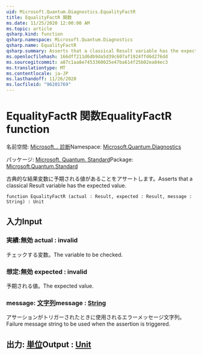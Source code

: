 ```yaml
---
uid: Microsoft.Quantum.Diagnostics.EqualityFactR
title: EqualityFactR 関数
ms.date: 11/25/2020 12:00:00 AM
ms.topic: article
qsharp.kind: function
qsharp.namespace: Microsoft.Quantum.Diagnostics
qsharp.name: EqualityFactR
qsharp.summary: Asserts that a classical Result variable has the expected value.
ms.openlocfilehash: 166dff211d6db9da5d39c607af1924ffd6d276dd
ms.sourcegitcommit: a87c1aa8e7453360025e47ba614f25b02ea84ec3
ms.translationtype: MT
ms.contentlocale: ja-JP
ms.lasthandoff: 11/26/2020
ms.locfileid: "96201769"
---
```

# <a name="equalityfactr-function"></a><span data-ttu-id="89302-102">EqualityFactR 関数</span><span class="sxs-lookup"><span data-stu-id="89302-102">EqualityFactR function</span></span>

<span data-ttu-id="89302-103">名前空間: [Microsoft... 診断](xref:Microsoft.Quantum.Diagnostics)</span><span class="sxs-lookup"><span data-stu-id="89302-103">Namespace: [Microsoft.Quantum.Diagnostics](xref:Microsoft.Quantum.Diagnostics)</span></span>

<span data-ttu-id="89302-104">パッケージ: [Microsoft. Quantum. Standard](https://nuget.org/packages/Microsoft.Quantum.Standard)</span><span class="sxs-lookup"><span data-stu-id="89302-104">Package: [Microsoft.Quantum.Standard](https://nuget.org/packages/Microsoft.Quantum.Standard)</span></span>


<span data-ttu-id="89302-105">古典的な結果変数に予期される値があることをアサートします。</span><span class="sxs-lookup"><span data-stu-id="89302-105">Asserts that a classical Result variable has the expected value.</span></span>

```qsharp
function EqualityFactR (actual : Result, expected : Result, message : String) : Unit
```


## <a name="input"></a><span data-ttu-id="89302-106">入力</span><span class="sxs-lookup"><span data-stu-id="89302-106">Input</span></span>

### <a name="actual--__invalidresult__"></a><span data-ttu-id="89302-107">実績:__無効 <Result>__</span><span class="sxs-lookup"><span data-stu-id="89302-107">actual : __invalid<Result>__</span></span>

<span data-ttu-id="89302-108">チェックする変数。</span><span class="sxs-lookup"><span data-stu-id="89302-108">The variable to be checked.</span></span>


### <a name="expected--__invalidresult__"></a><span data-ttu-id="89302-109">想定:__無効 <Result>__</span><span class="sxs-lookup"><span data-stu-id="89302-109">expected : __invalid<Result>__</span></span>

<span data-ttu-id="89302-110">予期される値。</span><span class="sxs-lookup"><span data-stu-id="89302-110">The expected value.</span></span>


### <a name="message--string"></a><span data-ttu-id="89302-111">message: [文字列](xref:microsoft.quantum.lang-ref.string)</span><span class="sxs-lookup"><span data-stu-id="89302-111">message : [String](xref:microsoft.quantum.lang-ref.string)</span></span>

<span data-ttu-id="89302-112">アサーションがトリガーされたときに使用されるエラーメッセージ文字列。</span><span class="sxs-lookup"><span data-stu-id="89302-112">Failure message string to be used when the assertion is triggered.</span></span>



## <a name="output--unit"></a><span data-ttu-id="89302-113">出力: [単位](xref:microsoft.quantum.lang-ref.unit)</span><span class="sxs-lookup"><span data-stu-id="89302-113">Output : [Unit](xref:microsoft.quantum.lang-ref.unit)</span></span>


